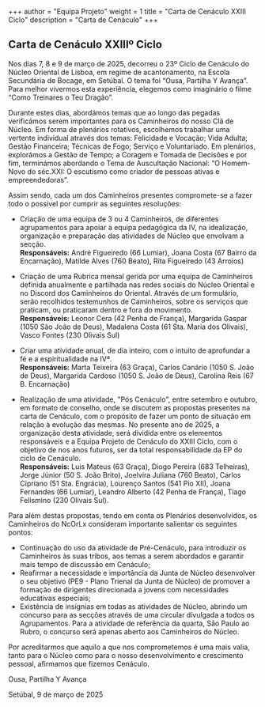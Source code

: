 +++
author = "Equipa Projeto"
weight = 1
title = "Carta de Cenáculo XXIII Ciclo"
description = "Carta de Cenáculo"
+++

## Carta de Cenáculo XXIIIº Ciclo

Nos dias 7, 8 e 9 de março de 2025, decorreu o 23º Ciclo de Cenáculo do Núcleo Oriental de Lisboa, em regime de acantonamento, na Escola Secundária de Bocage, em Setúbal. O tema foi “Ousa, Partilha Y Avança”. Para melhor vivermos esta experiência, elegemos como imaginário o filme “Como Treinares o Teu Dragão”.

Durante estes dias, abordámos temas que ao longo das pegadas verificámos serem importantes para os Caminheiros do nosso Clã de Núcleo. Em forma de plenários rotativos, escolhemos trabalhar uma vertente individual através dos temas: Felicidade e Vocação; Vida Adulta; Gestão Financeira; Técnicas de Fogo; Serviço e Voluntariado. Em plenários, explorámos a Gestão de Tempo; a Coragem e Tomada de Decisões e por fim, terminámos abordando o Tema de Auscultação Nacional: “O Homem-Novo do séc.XXI: O escutismo como criador de pessoas ativas e empreendedoras”. 
	
Assim sendo, cada um dos Caminheiros presentes compromete-se a fazer todo o possível por cumprir as seguintes resoluções:

 - Criação de uma equipa de 3 ou 4 Caminheiros, de diferentes agrupamentos para apoiar a equipa pedagógica da IV, na idealização, organização e preparação das atividades de Núcleo que envolvam a secção. \
**Responsáveis:** André Figueiredo (66 Lumiar), Joana Costa (67 Bairro da Encarnação), Matilde Alves (760 Beato), Rita Figueiredo (43 Arroios)
 
 - Criação de uma Rubrica mensal gerida por uma equipa de Caminheiros definida anualmente e partilhada nas redes sociais do Núcleo Oriental e no Discord dos Caminheiros do Oriental. Através de um formulário, serão recolhidos testemunhos de Caminheiros, sobre os serviços que praticam, ou praticaram dentro e fora do movimento. \
**Responsáveis:** Leonor Cera (42 Penha de França), Margarida Gaspar (1050 São João de Deus), Madalena Costa (61 Sta. Maria dos Olivais), Vasco Fontes (230 Olivais Sul)
 
 - Criar uma atividade anual, de dia inteiro, com o intuito de aprofundar a fé e a espiritualidade na IVª. \
**Responsáveis:** Marta Teixeira (63 Graça), Carlos Canário (1050 S. João de Deus), Margarida Cardoso (1050 S. João de Deus), Carolina Reis (67 B. Encarnação)

 - Realização de uma atividade, "Pós Cenáculo", entre setembro e outubro, em formato de conselho, onde se discutem as propostas presentes na carta de Cenáculo, com o propósito de fazer um ponto de situação em relação à evolução das mesmas. No presente ano de 2025, a organização desta atividade, será dividida entre os elementos responsáveis e a Equipa Projeto de Cenáculo do XXIII Ciclo, com o objetivo de nos anos futuros, ser da total responsabilidade da EP do ciclo de Cenáculo. \
**Responsáveis:** Luis Mateus (63 Graça), Diogo Pereira (683 Telheiras), Jorge Júnior (50 S. João Brito), Joelvira Juliana (760 Beato), Carlos Cipriano (51 Sta. Engrácia), Lourenço Santos (541 Pio XII), Joana Fernandes (66 Lumiar), Leandro Alberto (42 Penha de França), Tiago Felismino (230 Olivais Sul).


Para além destas propostas, tendo em conta os Plenários desenvolvidos, os Caminheiros do NcOrLx consideram importante salientar os seguintes pontos:

 - Continuação do uso da atividade de Pré-Cenáculo, para introduzir os Caminheiros às suas tribos, aos temas a serem abordados e garantir mais tempo de discussão em Cenáculo;
 - Reafirmar a necessidade e importância da Junta de Núcleo desenvolver o seu objetivo (PE9 - Plano Trienal da Junta de Núcleo) de promover a formação de dirigentes direcionada a jovens com necessidades educativas especiais;
 - Existência de insígnias em todas as atividades de Núcleo, abrindo um concurso para as secções através de uma circular divulgada a todos os Agrupamentos. Para a atividade de referência da quarta, São Paulo ao Rubro, o concurso será apenas aberto aos Caminheiros do Núcleo.

Por acreditarmos que aquilo a que nos comprometemos é uma mais
valia, tanto para o Núcleo como para o nosso desenvolvimento e crescimento
pessoal, afirmamos que fizemos Cenáculo.


Ousa, Partilha Y Avança


Setúbal, 9 de março de 2025


